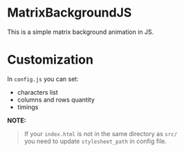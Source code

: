 # MatrixBackgroundJS
 This is a simple matrix background animation in JS.
 
# Customization
 In `config.js` you can set:
 * characters list
 * columns and rows quantity
 * timings  

 **NOTE:**  
 > If your `index.html` is not in the same directory as `src/`  
 > you need to update `stylesheet_path` in config file.
